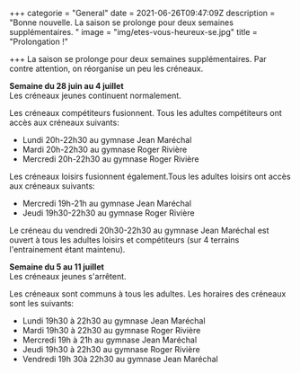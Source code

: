 +++
categorie = "General"
date = 2021-06-26T09:47:09Z
description = "Bonne nouvelle. La saison se prolonge pour deux semaines supplémentaires. "
image = "img/etes-vous-heureux-se.jpg"
title = "Prolongation !"

+++
La saison se prolonge pour deux semaines supplémentaires. Par contre attention, on réorganise un peu les créneaux.

**Semaine du 28 juin au 4 juillet**  
Les créneaux jeunes continuent normalement.

Les créneaux compétiteurs fusionnent. Tous les adultes compétiteurs ont accès aux créneaux suivants:

* Lundi 20h-22h30 au gymnase Jean Maréchal
* Mardi 20h-22h30 au gymnase Roger Rivière
* Mercredi 20h-22h30 au gymnase Roger Rivière

Les créneaux loisirs fusionnent également.Tous les adultes loisirs ont accès aux créneaux suivants:

* Mercredi 19h-21h au gymnase Jean Maréchal
* Jeudi 19h30-22h30 au gymnase Roger Rivière

Le créneau du vendredi 20h30-22h30 au gymnase Jean Maréchal est ouvert à tous les adultes loisirs et compétiteurs (sur 4 terrains l'entrainement étant maintenu).

**Semaine du 5 au 11 juillet**  
Les créneaux jeunes s'arrêtent.

Les créneaux sont communs à tous les adultes. Les horaires des créneaux sont les suivants:

* Lundi 19h30 à 22h30 au gymnase Jean Maréchal
* Mardi 19h30 à 22h30 au gymnase Roger Rivière
* Mercredi 19h à 21h au gymnase Jean Maréchal
* Jeudi 19h30 à 22h30 au gymnase Roger Rivière
* Vendredi 19h 30à 22h30 au gymnase Jean Maréchal
